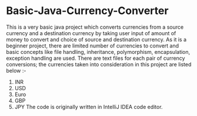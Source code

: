 # Basic-Java-Currency-Converter
This is a very basic java project which converts currencies from a source currency and a destination currency by taking user input of amount of money to convert and choice of source and destination currency. As it is a beginner project, there are limited number of currencies to convert and basic concepts like file handling, inheritance, polymorphism, encapsulation, exception handling are used.
There are text files for each pair of currency conversions; the currencies taken into consideration in this project are listed below :-
1. INR
2. USD
3. Euro
4. GBP
5. JPY
The code is originally written in IntelliJ IDEA code editor.
